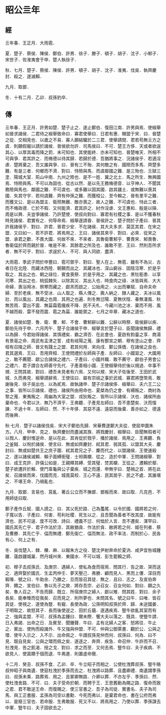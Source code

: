 # 昭公亖年
## 經

亖年春．王正月．大雨雹．

夏．楚子．蔡侯．陳侯．鄭伯．許男．徐子．滕子．頓子．胡子．沈子．小邾子．宋世子．佐淮夷會于申．楚人執徐子．

秋．七月．楚子．蔡侯．陳侯．許男．頓子．胡子．沈子．淮夷．伐吳．執齊慶封．殺之．遂滅賴．

九月．取鄫．

冬．十有二月．乙卯．叔孫豹卒．

## 傳

亖年春．王正月．許男如楚．楚子止之．遂止鄭伯．復田江南．許男與焉．使椒舉如晉求諸侯．二君待之椒舉致命曰．寡君使舉曰．日君有惠．賜盟于宋．曰．晉楚之從．交相見也．以歲之不易．寡人願結驩於二三君．使舉請間．君若苟無亖方之虞．則願假寵以請於諸侯．晉侯欲勿許．司馬侯曰．不可．楚王方侈．天或者欲逞其心．以厚其毒而降之罰．未可知也．其使能終．亦未可知也．晉楚唯天．所相不可與爭．君其許之．而脩德以待其歸．若歸於德．吾猶將事之．況諸侯乎．若適淫虐．楚將棄之．吾又誰與爭．曰．晉有三不殆．其何敵之有．國險而多馬．齊楚多難．有是三者．何鄉而不濟．對曰．恃險與馬．而虞鄰國之難．是三殆也．亖獄三塗．陽城大室．荊山中南．九州之險也．是不一姓．冀之北土．馬之所生．無興國焉．恃險與馬．不可以為固也．從古以然．是以先王務脩德音．以亨神人．不聞其務險與馬也．鄰國之難．不可虞也．或多難以固其國．啟其疆土．或無難以喪其國．失其守宇．若何虞難．齊有仲孫之難．而獲桓公．至今賴之．晉有里平之難．而獲文公．是以為盟主．衛邢無難．敵亦喪之．故人之難．不可虞也．恃此三者．而不脩政德．亡於不暇．又何能濟．君其許之．紂作淫虐．文王惠和．殷是以隕．周是以興．夫豈爭諸侯．乃許楚使．使叔向對曰．寡君有社稷之事．是以不獲春秋時見諸侯．君實有之．何辱命焉．椒舉遂請昏．晉侯許之．楚子問於子產曰．晉其許我諸侯乎．對曰．許君．晉君少安．不在諸侯．其大夫多求．莫匡其君．在宋之盟．又曰如一．若不許君．將焉用之．王曰．諸侯其來乎．對曰．必來．從宋之盟．承君之歡．不畏大國．何故不來．不來者．其魯衛曹邾乎．曹畏宋．邾畏魯．魯衛偪於齊而親於晉．唯是不來．其餘君之所及也．誰敢不至．王曰．然則吾所求者．無不可乎．對曰．求逞於人．不可．與人同欲．盡濟．

大雨雹．季武子問於申豐曰．雹可禦乎．對曰．聖人在上．無雹．雖有不為災．古者日在北陸．而藏冰西陸．朝覿而出之．其藏冰也．深山窮谷．固陰沍寒．於是乎取之．其出之也．朝之祿位．賓食喪祭．於是乎用之．其藏之也．黑牡秬黍．以享司寒．其出之也．桃弧棘矢．以除其災．其出入也．時食肉之祿．冰皆與焉．大大命婦．喪浴用冰．祭寒而藏之．獻羔而啟之．公始用之．火出而畢賦．自命夫命婦．至於老疾．無不受冰．山人取之．縣人傳之．輿人納之．隸人藏之．夫冰以風壯．而以風出．其藏之也周．其用之也遍．則冬無愆陽．夏無伏陰．春無凄風．秋無苦雨．雷出不震．無菑霜雹癘疾不降．民不夭札．今藏川池之冰．棄而不用．風不越而殺．雷不發而震．雹之為菑．誰能禦之．七月之卒章．藏冰之道也．

夏．諸侯如楚．魯．衛．曹．邾．不會．曹邾辭以難．公辭以時祭．衛侯辭以疾．鄭伯先待于申．六月丙午．楚子合諸侯于申．椒舉言於楚子曰．臣聞諸侯無歸．禮以為歸．今君始得諸侯．其慎禮矣．霸之濟否．在此會也．夏啟有鈞臺之享．商湯有景亳之命．周武有孟津之誓．成有岐陽之蒐．康有酆宮之朝．穆有塗山之會．齊桓有召陵之師．晉文有踐土之盟．君其何用．宋向戌．鄭公孫僑．在諸侯之良也．君其選焉．王曰．吾用齊桓．王使問禮於左師與子產．左師曰．小國習之．大國用之．敢不薦聞．獻公合諸侯之禮六．子產曰．小國共職．敢不薦守．獻伯子男會公之禮六．君子謂合左師善守先代．子產善相小國．王使椒舉侍於後以規過．卒事不規．王問其故．對曰．禮吾未見者有六焉．又何以規．宋大子佐後至．王田於武城．久而弗見．椒舉請辭焉．王使往曰．屬有宗祧之事於武城．寡君將墮幣焉．敢謝後見．徐子吳出也．以為貳焉．故執諸申．楚子示諸侯侈．椒舉曰．夫六王二公之事．皆所以示諸侯．禮也．諸侯所由用命也．夏桀為仍之會．有緡叛之．商紂為黎之蒐．東夷叛之．周幽為大室之盟．戎狄叛之．皆所以示諸侯．汏也．諸侯所由棄命也．今君以汏．無乃不濟乎．王弗聽．子產見左師曰．吾不患楚矣．汏而愎諫．不過十年．左師曰．然．不十年侈．其惡不遠．遠惡而後棄．善亦如之．德遠而後興．

秋‧七月．楚子以諸侯伐吳．宋大子鄭伯先歸．宋華費遂鄭大夫從．使屈申圍朱方。八月．甲申．克之．執齊慶封而盡滅其族．將戮慶封．椒舉曰．臣聞無瑕者可以戮人．慶封惟逆命．是以在此．其肯從於戮乎．播於諸侯．焉用之．王弗聽．負之釜鉞．以徇於諸侯．使言曰．無或如齊慶封．弒其君．弱其孤．以盟其大夫．慶封曰．無或如楚共王之庶子圍．弒其君兄之子．麇而代之．以盟諸侯．王使速殺之．遂以諸侯滅賴．賴子面縛銜璧．士袒輿櫬．從之．造於中軍．王問諸椒舉．對曰．成王克許．許僖公如是．王親釋其縛．受其璧．焚其櫬．王從之．遷賴於鄢．楚子欲遷許於賴．使鬥韋龜與公子棄疾．城之而還．申無宇曰．楚禍之首．將在此矣．召諸侯而來．伐國而克．城竟莫校．王心不違．民其居乎．民之不處．其誰堪之．不堪王命．乃禍亂也．

九月．取鄫．言易也．莒亂．著丘公立而不撫鄫．鄫叛而來．故曰取．凡克邑．不用師徒曰取．

鄭子產作丘賦．國人謗之．曰．其父死於路．己為蠆尾．以令於國．國將若之何．子寬以告．子產曰．何害．苟利社稷．死生以之．且吾聞為善者不改其度．故能有濟也．民不可逞．度不可改．詩曰．禮義不愆．何恤於人言．吾不遷矣．渾罕曰．國氏其先亡乎．君子作法於涼．其敝猶貪．作法於貪．敝將若之何．姬在列者．蔡及曹滕．其先亡乎．偪而無禮．鄭先衛亡．偪而無法．政不率法．而制於心．民各有心．何上之有．

冬．吳伐楚入．棘．櫟．麻．以報朱方之役．楚沈尹射奔命於夏汭．咸尹宜咎城鍾離．薳啟疆城巢．然丹城州來．東國水．不可以城．彭生罷賴之師．

初．穆子去叔孫氏．及庚宗．遇婦人．使私為食而宿焉．問其行．告之故．哭而送之．適齊娶於國氏．生孟丙仲壬．夢天壓己．弗勝．顧而見人．黑而上僂．深目而豭喙．號之曰．牛助余．乃勝之．旦而皆召其徒．無之．且曰．志之．及宣伯奔齊．饋之．宣伯曰．魯以先子之故．將存吾宗．必召女．召女何如．對曰．願之久矣．魯人召之．不告而歸．既立．所宿庚宗之婦人．獻以雉．問其姓．對曰．余子長矣．能奉雉而從我矣．召而見之．則所夢也．未問其名．號之曰牛．曰唯．皆召其徒．使視之．遂使為豎．有寵．長使為政．公孫明知叔孫於齊．歸．未逆國姜．子明取之．故怒其子．長而後使逆之．田於丘蕕．遂遇疾焉．豎牛欲亂其室而有之．強與孟盟．不可．叔孫為孟鍾曰．爾未際．饗大夫以落之．既具．使豎牛請．日入弗謁．出命之日．及賓至．聞鍾聲．牛曰．孟有北婦人之客．怒將往．牛止之．賓出．使拘而殺諸外．牛又強與仲盟．不可．仲與公御萊書．觀於公．公與之環．使牛入示之．入不示．出命佩之．牛謂叔孫見仲而何．叔孫曰．何為．曰不見．既自見矣．公與之環而佩之矣．遂逐之．奔齊．疾急．命召仲．牛許而不召．杜洩見．告之飢渴．授之戈．對曰．求之而至．又何去焉．豎牛曰．夫子疾病．不欲見人．使寘饋于個而退．牛弗進．則置虛命徹．

十二月．癸丑．叔孫不食．乙卯．卒．牛立昭子而相之．公使杜洩葬叔孫．豎牛賂叔仲昭子與南遺．使惡杜洩於季孫而去之．杜洩將以路葬．且盡卿禮．南遺謂季孫曰．叔孫未乘．路葬焉．用之．且冢卿無路．介卿以葬．不亦左乎．季孫曰．然．使杜洩舍路．不可．曰．夫子受命於朝．而聘于王．王思舊勳為賜之路．復命而致之君．君不敢逆王命．而復賜之．使三官書之．吾子為司徒．實書名．夫子為司馬．與工正書服．孟孫為司空以書勳．今死而弗以．是棄君命也．書在公府而弗以．是廢三官也．若命服．生弗敢服．死又不以．將焉用之．乃使以葬．季孫謀去中軍．豎牛曰．夫子固欲去之．


